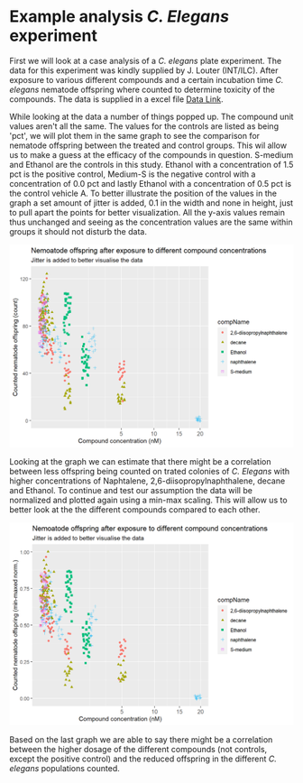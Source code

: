 # Example analysis *C. Elegans* experiment





First we will look at a case analysis of a *C. elegans* plate experiment. The data for this experiment was kindly supplied by J. Louter (INT/ILC). After exposure to various different compounds and a certain incubation time *C. elegans* nematode offspring where counted to determine toxicity of the compounds. The data is supplied in a excel file [Data Link](https://github.com/DataScienceILC/tlsc-dsfb26v-20_workflows/raw/main/data/CE.LIQ.FLOW.062_Tidydata.xlsx).

While looking at the data a number of things popped up. The compound unit values aren't all the same. The values for the controls are listed as being 'pct', we will plot them in the same graph to see the comparison for nematode offspring between the treated and control groups. This wil allow us to make a guess at the efficacy of the compounds in question. S-medium and Ethanol are the controls in this study. Ethanol with a concentration of 1.5 pct is the positive control, Medium-S is the  negative control with a concentration of 0.0 pct and lastly Ethanol with a concentration of 0.5 pct is the control vehicle A. To better illustrate the position of the values in the graph a set amount of jitter is added, 0.1 in the width and none in height, just to pull apart the points for better visualization. All the y-axis values remain thus unchanged and seeing as the concentration values are the same within groups it should not disturb the data.   


<img src="01-intro_files/figure-html/unnamed-chunk-2-1.png" width="672" />

Looking at the graph we can estimate that there might be a correlation between less offspring being counted on trated colonies of *C. Elegans* with higher concentrations of Naphtalene, 2,6-diisopropylnaphthalene, decane and Ethanol. To continue and test our assumption the data will be normalized and plotted again using a min-max scaling. This will allow us to better look at the the different compounds compared to each other. 

<img src="01-intro_files/figure-html/unnamed-chunk-3-1.png" width="672" />

Based on the last graph we are able to say there might be a correlation between the higher dosage of the different compounds (not controls, except the positive control) and the reduced offspring in the different *C. elegans* populations counted.


